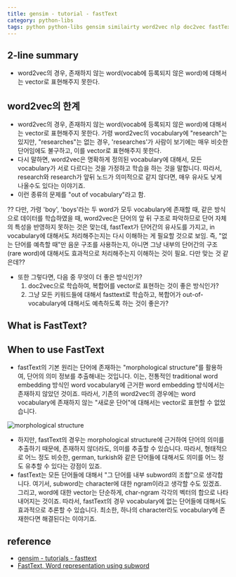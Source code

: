```yaml
---
title: gensim - tutorial - fastText
category: python-libs
tags: python python-libs gensim similairty word2vec nlp doc2vec fastText
---
```


## 2-line summary 

- word2vec의 경우, 존재하지 않는 word(vocab에 등록되지 않은 word)에 대해서는 vector로 표현해주지 못한다. 


## word2vec의 한계 

- word2vec의 경우, 존재하지 않는 word(vocab에 등록되지 않은 word)에 대해서는 vector로 표현해주지 못한다. 가령 word2vec의 vocabulary에 "research"는 있지만, "researches"는 없는 경우, 'researches'가 사람이 보기에는 매우 비슷한 단어임에도 불구하고, 이를 vector로 표현해주지 못한다. 
- 다시 말하면, word2vec은 명확하게 정의된 vocabulary에 대해서, 모든 vocabulary가 서로 다르다는 것을 가정하고 학습을 하는 것을 말합니다. 따라서, research와 research가 앞뒤 노드가 의미적으로 같지 않다면, 매우 유사도 낮게 나올수도 있다는 이야기죠. 
- 이런 종류의 문제를 "out of vocabulary"라고 함. 

?? 다만, 가령 'boy', 'boys'라는 두 word가 모두 vocabulary에 존재할 때, 같은 방식으로 데이터를 학습하였을 때, word2vec은 단어의 앞 뒤 구조로 파악하므로 단어 자체의 특성을 반영하지 못하는 것은 맞는데, 
fastText가 단어간의 유사도를 가지고, in vocabulary에 대해서도 처리해주는지는 다시 이해하는 게 필요할 것으로 보임. 즉, "없는 단어를 예측할 때"만 음운 구조를 사용하는지, 아니면 그냥 내부의 단어간의 구조(rare word)에 대해서도 효과적으로 처리해주는지 이해하는 것이 필요. 다만 맞는 것 같은데?? 

- 또한 그렇다면, 다음 중 무엇이 더 좋은 방식인가? 
    1) doc2vec으로 학습하여, 복합어를 vector로 표현하는 것이 좋은 방식인가? 
    2) 그냥 모든 키워드들에 대해서 fasttext로 학습하고, 복합어가 out-of-vocabulary에 대해서도 예측하도록 하는 것이 좋은가?

## What is FastText? 

## When to use FastText

- fastText의 기본 원리는 단어에 존재하는 "morphological structure"를 활용하여, 단어의 의미 정보를 추출해내는 것입니다. 이는, 전통적인 traditional word embedding 방식인 word vocabulary에 근거한 word embedding 방식에서는 존재하지 않았던 것이죠. 따라서, 기존의 word2vec의 경우에는 word vocabulary에 존재하지 않는 "새로운 단어"에 대해서는 vector로 표현할 수 없었습니다. 

![morphological structure](https://www.cs.bham.ac.uk/~pjh/sem1a5/pt2/pt2_intro_morph_1.gif)

- 하지만, fastText의 경우는 morphological structure에 근거하여 단어의 의미를 추출하기 때문에, 존재하지 않더라도, 의미를 추출할 수 있습니다. 따라서, 형태적으로 어느 정도 비슷한, german, turkish와 같은 단어들에 대해서도 의미를 어느 정도 유추할 수 있다는 강점이 있죠. 
- fastText는 모든 단어들에 대해서 "그 단어를 내부 subword의 조합"으로 생각합니다. 여기서, subword는 character에 대한 ngram이라고 생각할 수도 있겠죠. 그리고, word에 대한 vector는 단순하게, char-ngram 각각의 벡터의 합으로 나타내어지는 것이죠. 따라서, fastText의 경우 vocabulary에 없는 단어들에 대해서도 효과적으로 추론할 수 있습니다. 최소한, 하나의 character라도 vocabulary에 존재한다면 해결된다는 이야기죠.



## reference

- [gensim - tutorials - fasttext](https://radimrehurek.com/gensim/auto_examples/tutorials/run_fasttext.html#sphx-glr-auto-examples-tutorials-run-fasttext-py)
- [FastText, Word representation using subword](https://lovit.github.io/nlp/representation/2018/10/22/fasttext_subword/)